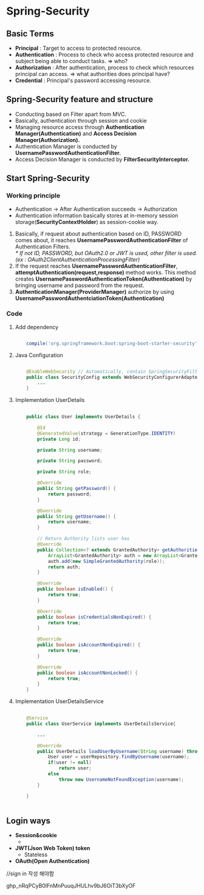 # Spring-Security

## Basic Terms
<ul>
<li><strong>Principal</strong> : Target to access to protected resource.</li>
<li><strong>Authentication</strong> : Process to check who access protected resource and subject being able to conduct tasks. => who?</li>
<li><strong>Authorization</strong> : After authentication, process to check which resources principal can access. => what authorities does principal have?</li>
<li><strong>Credential</strong> : Principal's password accessing resource.</li>
</ul>

## Spring-Security feature and structure
<ul>
    <li>Conducting based on Filter apart from MVC.</li>
    <li>Basically, authentication through session and cookie</li>
    <li>Managing resource access through <strong>Authentication Manager(Authentication)</strong> and <strong>Access Decision Manager(Authorization).</strong></li>
    <li>Authentication Manager is conducted by <strong>UsernamePasswordAuthenticationFilter.</strong></li>
    <li>Access Decision Manager is conducted by <strong>FilterSecurityInterceptor.</strong></li>
</ul>

## Start Spring-Security

### Working principle
<ul>
    <li>Authentication -> After Authentication succeeds -> Authorization</li>
    <li>Authentication information basically stores at in-memory session storage(<strong>SecurityContextHolder</strong>) as session-cookie way.</li>
</ul>
<ol>
    <li>Basically, if request about authentication based on ID, PASSWORD comes about, it reaches <strong>UsernamePasswordAuthenticationFilter</strong> of Authentication Filters.</li>
    <em>* If not ID, PASSWORD, but OAuth2.0 or JWT is used, other filter is used. (ex : OAuth2ClientAuthenticationProcessingFilter)</em>
    <li>If the request reaches <strong>UsernamePasswordAuthenticationFilter</strong>, <strong>attemptAuthentication(request,response)</strong> method works. This method creates <strong>UsernamePasswordAuthenticationToken(Authentication)</strong> by bringing username and password from the request.</li>
    <li><strong>AuthenticationManager(ProviderManager)</strong> authorize by using <strong>UsernamePasswordAuthentciationToken(Authentication)</strong></li>
</ol>

### Code

1. Add dependency

    ```groovy

        compile('org.springframework.boot:spring-boot-starter-security')

    ```

2. Java Configuration

    ```java

        @EnableWebSecurity // Automatically, contain SpringSecurityFilterChain
        public class SecurityConfig extends WebSecurityConfigurerAdapter{
            ...   
        }

    ```
3. Implementation UserDetails

    ```java
        
        public class User implements UserDetails {
    
            @Id
            @GeneratedValue(strategy = GenerationType.IDENTITY)
            private Long id;

            private String username;

            private String password;

            private String role;

            @Override
            public String getPassword() {
                return password;
            }

            @Override
            public String getUsername() {
                return username;
            }

            // Return Authority lists user has
            @Override
            public Collection<? extends GrantedAuthority> getAuthorities() {
                ArrayList<GrantedAuthority> auth = new ArrayList<GrantedAuthority>();
                auth.add(new SimpleGrantedAuthority(role));
                return auth;
            }

            @Override
            public boolean isEnabled() {
                return true;
            }

            @Override
            public boolean isCredentialsNonExpired() {
                return true;
            }

            @Override
            public boolean isAccountNonExpired() {
                return true;
            }

            @Override
            public boolean isAccountNonLocked() {
                return true;
            }
        }
    
    ```
4. Implementation UserDetailsService

    ```java
        
        @Service
        public class UserService implements UserDetailsService{

            ...

            @Override
            public UserDetails loadUserByUsername(String username) throws UsernameNotFoundException {
                User user = userRepository.findByUsername(username);
                if(user != null)
                    return user;
                else
                    throw new UsernameNotFoundException(username);
            }

        }
        
    ```
    
## Login ways

<ul>
    <li><strong>Session&#38;cookie</strong>
        <ul>
            <li></li>
        </ul>
    </li>
    <li><strong>JWT(Json Web Token) token</strong>
        <ul>
            <li>Stateless</li>
        </ul>
    </li>
    <li><strong>OAuth(Open Authentication)</strong></li>

</ul>


//sign in 작성 해야함


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